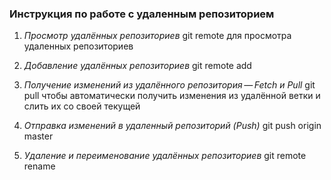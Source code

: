 ### Инструкция по работе с удаленным репозиторием

1. *Просмотр удалённых репозиториев*
git remote для просмотра удаленных репозиториев

2. *Добавление удалённых репозиториев*
git remote add <shortname> 

3. *Получение изменений из удалённого репозитория — Fetch и Pull*
git pull чтобы автоматически получить изменения из удалённой ветки и слить их со своей текущей

4. *Отправка изменений в удаленный репозиторий (Push)*
git push origin master

5. *Удаление и переименование удалённых репозиториев*
git remote rename
